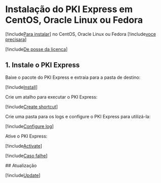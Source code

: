 ﻿# Instalação do PKI Express em CentOS, Oracle Linux ou Fedora

[!include[Para instalar](includes/intro-prefix.md)] no CentOS, Oracle Linux ou Fedora [!include[voce precisara](includes/intro-suffix.md)]

[!include[De posse da licenca](includes/prereqs-reminder.md)]
## 1. Instale o PKI Express

Baixe o pacote do PKI Express e extraia para a pasta de destino:

[!include[Install](../../../../includes/pki-express/linux/install-curl.md)]

Crie um atalho para executar o PKI Express:

[!include[Create shortcut](../../../../includes/pki-express/centos/create-shortcut.md)]

Crie uma pasta para os logs e configure o PKI Express para utilizá-la:

[!include[Configure log](../../../../includes/pki-express/linux/config-log.md)]

Ative o PKI Express:

[!include[Activate](../../../../includes/pki-express/linux/activate.md)]

[!include[Caso falhe](includes/manual-activation.md)]

<a name="update" />
## Atualização

[!include[Update](includes/update-curl.md)]
